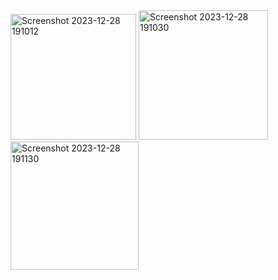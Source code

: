 <img width="201" alt="Screenshot 2023-12-28 191012" src="https://github.com/prima06112002/051_RestAPI/assets/115222047/5cc44881-5e73-4824-9e54-0020bd9affa1">
<img width="207" alt="Screenshot 2023-12-28 191030" src="https://github.com/prima06112002/051_RestAPI/assets/115222047/15769d8f-6e24-4fff-98f4-ca1ac1c71612">
<img width="205" alt="Screenshot 2023-12-28 191130" src="https://github.com/prima06112002/051_RestAPI/assets/115222047/408eaf27-82de-4d6d-9fa6-93e48d33d0c1">


